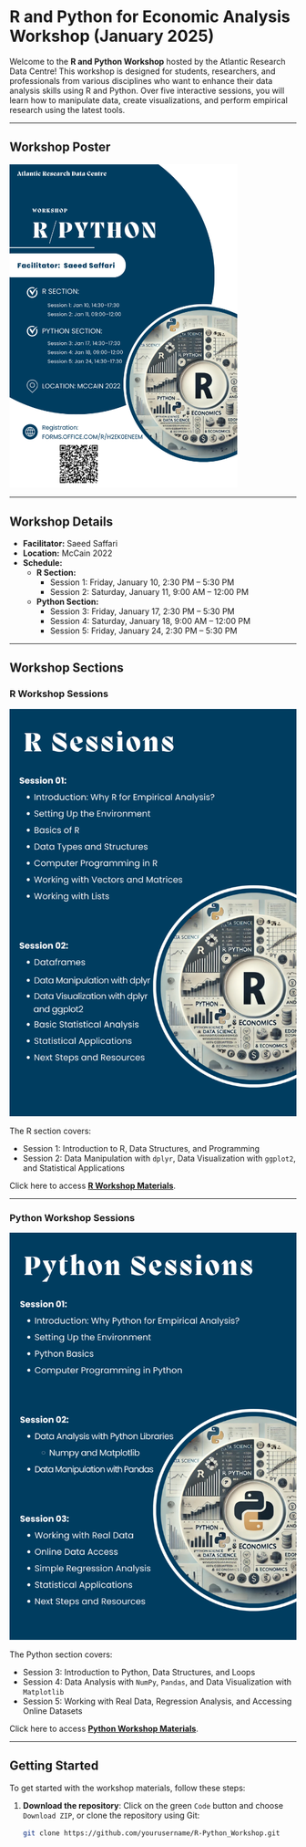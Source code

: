 # R and Python for Economic Analysis Workshop (January 2025)

Welcome to the **R and Python Workshop** hosted by the Atlantic Research Data Centre! This workshop is designed for students, researchers, and professionals from various disciplines who want to enhance their data analysis skills using R and Python. Over five interactive sessions, you will learn how to manipulate data, create visualizations, and perform empirical research using the latest tools.

---

## **Workshop Poster**

<img src = "https://github.com/saeed-saffari/R_Python_workshop_ARDC_Win_2025/blob/main/Workshop.png?raw=true" width="400" >


---

## **Workshop Details**

- **Facilitator:** Saeed Saffari  
- **Location:** McCain 2022  
- **Schedule:**  
  - **R Section:**  
    - Session 1: Friday, January 10, 2:30 PM – 5:30 PM  
    - Session 2: Saturday, January 11, 9:00 AM – 12:00 PM  
  - **Python Section:**  
    - Session 3: Friday, January 17, 2:30 PM – 5:30 PM  
    - Session 4: Saturday, January 18, 9:00 AM – 12:00 PM  
    - Session 5: Friday, January 24, 2:30 PM – 5:30 PM  

---

## **Workshop Sections**  

### **R Workshop Sessions**  
![R Sessions Poster](https://github.com/saeed-saffari/R_Python_workshop_ARDC_Win_2025/blob/main/R.png?raw=true)  

The R section covers:
- Session 1: Introduction to R, Data Structures, and Programming
- Session 2: Data Manipulation with `dplyr`, Data Visualization with `ggplot2`, and Statistical Applications  

Click here to access [**R Workshop Materials**](./R_Workshop/).  

---

### **Python Workshop Sessions**  
![Python Sessions Poster](https://github.com/saeed-saffari/R_Python_workshop_ARDC_Win_2025/blob/main/Python.png?raw=true)  

The Python section covers:
- Session 3: Introduction to Python, Data Structures, and Loops
- Session 4: Data Analysis with `NumPy`, `Pandas`, and Data Visualization with `Matplotlib`
- Session 5: Working with Real Data, Regression Analysis, and Accessing Online Datasets  

Click here to access [**Python Workshop Materials**](./Python_Workshop/).  

---

## **Getting Started**

To get started with the workshop materials, follow these steps:
1. **Download the repository**: Click on the green `Code` button and choose `Download ZIP`, or clone the repository using Git:
   ```bash
   git clone https://github.com/yourusername/R-Python_Workshop.git
